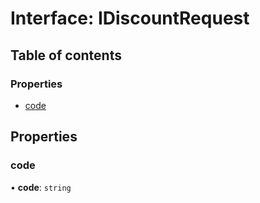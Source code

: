 # Interface: IDiscountRequest

## Table of contents

### Properties

- [code](IDiscountRequest.md#code)

## Properties

### code

• **code**: `string`

